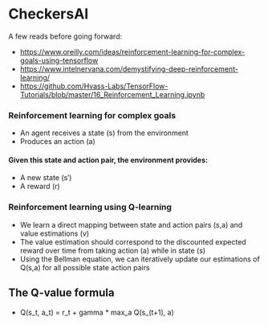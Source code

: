 # CheckersAI
A few reads before going forward:
- https://www.oreilly.com/ideas/reinforcement-learning-for-complex-goals-using-tensorflow
- https://www.intelnervana.com/demystifying-deep-reinforcement-learning/
- https://github.com/Hvass-Labs/TensorFlow-Tutorials/blob/master/16_Reinforcement_Learning.ipynb


### Reinforcement learning for complex goals
- An agent receives a state (s) from the environment
- Produces an action (a)
#### Given this state and action pair, the environment provides:
- A new state (s′)
- A reward (r)

### Reinforcement learning using Q-learning
- We learn a direct mapping between state and action pairs (s,a) and value estimations (v)
- The value estimation should correspond to the discounted expected reward over time from taking action (a) while in state (s)
- Using the Bellman equation, we can iteratively update our estimations of Q(s,a) for all possible state action pairs

## The Q-value formula
- Q(s_t, a_t) = r_t + gamma * max_a Q(s_(t+1), a)